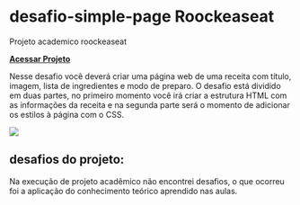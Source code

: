 # desafio-simple-page Roockeaseat

Projeto academico roockeaseat

**[Acessar Projeto](https://fernandosilvajesus.github.io/desafio-simple-page/)**

Nesse desafio você deverá criar uma página web de uma receita com título, imagem, lista de ingredientes e modo de preparo. O desafio está dividido em duas partes, no primeiro momento você irá criar a estrutura HTML com as informações da receita e na segunda parte será o momento de adicionar os estilos à página com o CSS.


<img src="https://i.ibb.co/PFQQsXR/Page-Receitas.png">



## desafios do projeto:
Na execução de projeto acadêmico não encontrei desafios, o que ocorreu foi a aplicação do conhecimento teórico aprendido nas aulas.

